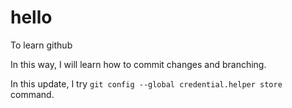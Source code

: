 # hello
To learn github

In this way, I will learn how to commit changes and branching.

In this update, I try `git config --global credential.helper store` command.
